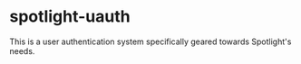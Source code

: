 # spotlight-uauth

This is a user authentication system specifically geared towards Spotlight's needs.